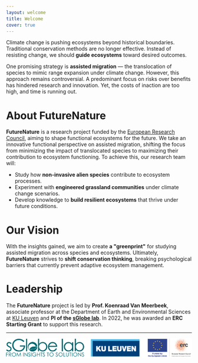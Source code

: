 ```yaml
---
layout: welcome
title: Welcome
cover: true
---
```


Climate change is pushing ecosystems beyond historical boundaries. Traditional conservation methods are no longer effective. Instead of resisting change, we should **guide ecosystems** toward desired outcomes. 

One promising strategy is **assisted migration** — the translocation of species to mimic range expansion under climate change. However, this approach remains controversial. A predominant focus on risks over benefits has hindered research and innovation. Yet, the costs of inaction are too high, and time is running out.

# About FutureNature
**FutureNature** is a research project funded by the [European Research Council](https://cordis.europa.eu/project/id/101076837), aiming to shape functional ecosystems for the future. We take an innovative functional perspective on assisted migration, shifting the focus from minimizing the impact of translocated species to maximizing their contribution to ecosystem functioning. To achieve this, our research team will:

- Study how **non-invasive alien species** contribute to ecosystem processes.
- Experiment with **engineered grassland communities** under climate change scenarios.
- Develop knowledge to **build resilient ecosystems** that thrive under future conditions.

# Our Vision
With the insights gained, we aim to create **a "greenprint"** for studying assisted migration across species and ecosystems. Ultimately, **FutureNature** strives to **shift conservation thinking**, breaking psychological barriers that currently prevent adaptive ecosystem management.

# Leadership
The **FutureNature** project is led by **Prof. Koenraad Van Meerbeek**, associate professor at the Department of Earth and Environmental Sciences at [KU Leuven](https://www.kuleuven.be/english/kuleuven/index.html) and **PI of the [sGlobe lab](https://www.sglobelab.com)**. In 2022, he was awarded an **ERC Starting Grant** to support this research.

---

![logos](/assets/img/logos.png)
